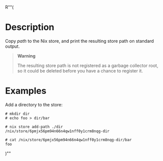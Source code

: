 R""(

# Description

Copy *path* to the Nix store, and print the resulting store path on
standard output.

> **Warning**
>
> The resulting store path is not registered as a garbage
> collector root, so it could be deleted before you have a
> chance to register it.

# Examples

Add a directory to the store:

```console
# mkdir dir
# echo foo > dir/bar

# nix store add-path ./dir
/nix/store/6pmjx56pm94n66n4qw1nff0y1crm8nqg-dir

# cat /nix/store/6pmjx56pm94n66n4qw1nff0y1crm8nqg-dir/bar
foo
```

)""
